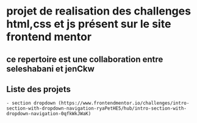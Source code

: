 # projet de realisation des challenges html,css et js présent sur le site frontend mentor
## ce repertoire est une collaboration entre seleshabani et jenCkw

## Liste des projets
    - section dropdown (https://www.frontendmentor.io/challenges/intro-section-with-dropdown-navigation-ryaPetHE5/hub/intro-section-with-dropdown-navigation-0qfkWkJWaK)